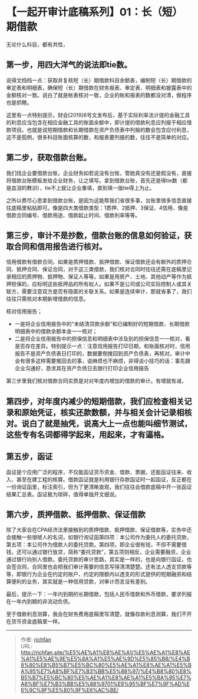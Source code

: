 # 【一起开审计底稿系列】01：长（短）期借款


无论什么科目，都有共性，

## 第一步，用四大洋气的说法即tie数。

说得文绉绉一点：获取并复核短（长）期借款科目余额表，编制短（长）期借款的审定表和明细表，确保短（长）期借款在财务报表、审定表、明细表和披露表中的金额核对一致。说白了就是帐表核对一致，企业的帐和报表的数都没对清，做程序也是抓瞎。
 
这里有一点特别提示，财会[2019]6号文发布后，基于实际利率法计提的金融工具的利息应当包含在相应金融工具的账面余额中，即计提的借款利息应列报于相应借款项目。也就是说短期借款和长期借款在资产负债表中列报的数会包含应付利息，这不是孤例，很多科目账面核算的数，和报表要列报的数，往往不是简单的对应。
 
## 第二步，获取借款台账。

我们找企业要借款台账，企业财务如若说没有台账，管她真没有还是假没有，直接将借款台账模板发给企业财务，让之填写。拿到借款台账，首先还是得tie数（都是血泪的教训），tie不上就让企业重填，直到填一版tie得上为止。
 
之所以费尽心思拿到借款台账，是因为这能帮我们省很多事，台账里很多信息直接往底稿里粘贴即可。像是四大类借款类型：1质押、2抵押、3保证、4信用、像是借款合同编号、借款用途、借款起止时间、借款利率等等。
 
## 第三步，审计不是抄数，借款台账的信息如何验证，获取合同和信用报告进行核对。

信用借款有借款合同，如果是质押借款、抵押借款、保证借款还会有额外的质押合同、抵押合同、保证合同，对于这三类借款，我们核对合同时往往还需在底稿里记录相应的质押物、抵押物、保证人等等。如果是用房产、土地、其他动产等作为抵押担保的，应标明这些抵押品的所有权人。如果不是公司或公司实际控制人或其关联方，需要注意双方是否有隐匿的关联关系。如果是连续审计，那就省事了，我们往往只需核对本期新增借款的信息。
 
核对信用报告；

- 一是将企业信用报告中的“未结清贷款余额”和已编制好的短期借款、长期借款明细表中的借款余额本金一一核对；
- 二是将企业信用报告中的担保信息和明细表中涉及到的担保信息一一核对，看是否存在差异。特别提示一点：注意信用报告打印日期，和账面核对时，信用报告不是资产负债表日打印的，数据要倒推回到资产负债表，再核对。审计中会有很多这样需要推回去的事，说麻烦也不麻烦，非得谈小技巧的话：事先跟企业沟通好，恳求其在资产负债日去银行打印企业信用报告
 
第三步里我们核对借款合同实质是对对年度内增加的借款的审计。有增就有减，

## 第四步，对年度内减少的短期借款，我们应检查相关记录和原始凭证，核实还款数额，并与相关会计记录相核对。说白了就是抽凭，说高大上一点也能叫细节测试，这些专有名词都得学起来，用起来，才有逼格。
 
## 第五步，函证

函证是个应用广泛的程序，不仅能函证货币资金、借款、票据，还能函证往来、收入、甚至在建工程的核算。借款函证就是利用银行存款函证时一起函证，反正都在一份询证函里，标注索引，但为了更清晰直观，我们往往会借款底稿中开一张函证结果汇总表。函证极为琐碎，值得单独开文细说。
 
## 第六步，质押借款、抵押借款、保证借款

除了大家会在CPA经济法里接触到的质押借款、抵押借款、保证借款等，实务中还会接触一些很唬人的名词，如银行询证函第四项：本公司作为委托人的委托贷款，第五项：本公司作为借款人的委托贷款。第四项，即企业很有钱，不但不需要借钱，还可以通过银行放贷，简称“委托贷款”，第五项则相反，企业需要融资，企业通过银行向别人借款。委托贷款的审计思路，其实是一样的，也是向银行函证，也会签合同，合同里也会把我们审计需要的信息写得清清楚楚。还有法人透支贷款等等，即银行为企业在约定的账户、约定的限额内以透支的形式提供的短期融资和结算便利的业务，其实就是一种信用贷款，对审计而言没有差别。
 
最后，提示一下：一年内到期的长期借款，包括人民币借款和外币借款，要求列报在一年内到期的非流动负债。
 
至于借款利息测算，我会在财务费用底稿里写清楚，就像存款利息测算，我们不开在货币资金底稿里一样。

---

> 作者: [richfan](https://richfan.site/)  
> URL: http://richfan.site/%E5%AE%A1%E8%AE%A1/%E5%AE%A1%E8%AE%A1%E5%AE%9E%E5%8A%A1%E5%AE%9D%E5%85%B8/%E4%B8%80%E8%B5%B7%E5%BC%80%E5%AE%A1%E8%AE%A1%E5%BA%95%E7%A8%BF%E7%B3%BB%E5%88%97/%E4%B8%80%E8%B5%B7%E5%BC%80%E5%AE%A1%E8%AE%A1%E5%BA%95%E7%A8%BF%E7%B3%BB%E5%88%9701%E9%95%BF%E7%9F%AD%E6%9C%9F%E5%80%9F%E6%AC%BE/  

